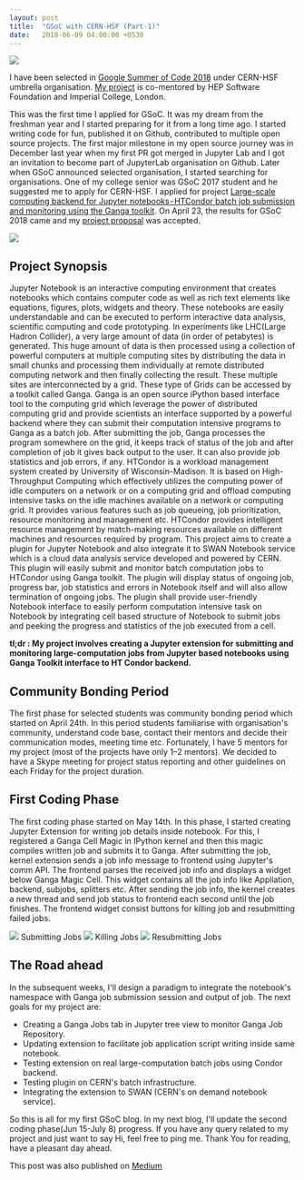 ```yaml
---
layout: post
title:  "GSoC with CERN-HSF (Part-1)"
date:   2018-06-09 04:00:00 +0530
---
```


![](https://cdn-images-1.medium.com/max/800/1*tO8m8T4r33ITpdrRaGLfQA.jpeg)

I have been selected in [Google Summer of Code 2018](https://summerofcode.withgoogle.com/) under CERN-HSF umbrella organisation. [My project](https://summerofcode.withgoogle.com/projects/#6368971138269184) is co-mentored by HEP Software Foundation and Imperial College, London.


This was the first time I applied for GSoC. It was my dream from the freshman year and I started preparing for it from a long time ago. I started writing code for fun, published it on Github, contributed to multiple open source projects. The first major milestone in my open source journey was in December last year when my first PR got merged in Jupyter Lab and I got an invitation to become part of JupyterLab organisation on Github. Later when GSoC announced selected organisation, I started searching for organisations. One of my college senior was GSoC 2017 student and he suggested me to apply for CERN-HSF. I applied for project [Large-scale computing backend for Jupyter notebooks - HTCondor batch job submission and monitoring using the Ganga toolkit](https://hepsoftwarefoundation.org/gsoc/2018/proposal_GangaJupyter.html). On April 23, the results for GSoC 2018 came and my [project proposal](https://gist.github.com/apsknight/d3093d5e7bccd0351c33fe7e283aaaf2) was accepted.

![](https://cdn-images-1.medium.com/max/800/1*RNr-rgG0iUbqoqFRjmahbQ.png)

## Project Synopsis
Jupyter Notebook is an interactive computing environment that creates notebooks which contains computer code as well as rich text elements like equations, figures, plots, widgets and theory. These notebooks are easily understandable and can be executed to perform interactive data analysis, scientific computing and code prototyping.
In experiments like LHC(Large Hadron Collider), a very large amount of data (in order of petabytes) is generated. This huge amount of data is then processed using a collection of powerful computers at multiple computing sites by distributing the data in small chunks and processing them individually at remote distributed computing network and then finally collecting the result. These multiple sites are interconnected by a grid. These type of Grids can be accessed by a toolkit called Ganga.
Ganga is an open source iPython based interface tool to the computing grid which leverage the power of distributed computing grid and provide scientists an interface supported by a powerful backend where they can submit their computation intensive programs to Ganga as a batch job. After submitting the job, Ganga processes the program somewhere on the grid, it keeps track of status of the job and after completion of job it gives back output to the user. It can also provide job statistics and job errors, if any.
HTCondor is a workload management system created by University of Wisconsin-Madison. It is based on High-Throughput Computing which effectively utilizes the computing power of idle computers on a network or on a computing grid and offload computing intensive tasks on the idle machines available on a network or computing grid. It provides various features such as job queueing, job prioritization, resource monitoring and management etc. HTCondor provides intelligent resource management by match-making resources available on different machines and resources required by program.
This project aims to create a plugin for Jupyter Notebook and also integrate it to SWAN Notebook service which is a cloud data analysis service developed and powered by CERN. This plugin will easily submit and monitor batch computation jobs to HTCondor using Ganga toolkit. The plugin will display status of ongoing job, progress bar, job statistics and errors in Notebook itself and will also allow termination of ongoing jobs. The plugin shall provide user-friendly Notebook interface to easily perform computation intensive task on Notebook by integrating cell based structure of Notebook to submit jobs and peeking the progress and statistics of the job executed from a cell.

**tl;dr : My project involves creating a Jupyter extension for submitting and monitoring large-computation jobs from Jupyter based notebooks using Ganga Toolkit interface to HT Condor backend.**

## Community Bonding Period
The first phase for selected students was community bonding period which started on April 24th. In this period students familiarise with organisation's community, understand code base, contact their mentors and decide their communication modes, meeting time etc. Fortunately, I have 5 mentors  for my project (most of the projects have only 1–2 mentors). We decided to have a Skype meeting for project status reporting and other guidelines on each Friday for the project duration.

## First Coding Phase
The first coding phase started on May 14th. In this phase, I started creating Jupyter Extension for writing job details inside notebook. For this, I registered a Ganga Cell Magic in IPython kernel and then this magic compiles written job and submits it to Ganga. After submitting the job, kernel extension sends a job info message to frontend using Jupyter's comm API. The frontend parses the received job info and displays a widget below Ganga Magic Cell. This widget contains all the job info like Appliation, backend, subjobs, splitters etc. After sending the job info, the kernel creates a new thread and send job status to frontend each second until the job finishes. The frontend widget consist buttons for killing job and resubmitting failed jobs.


![](https://cdn-images-1.medium.com/max/800/1*-Iv2XOcShgcm7MoAWLP6Ew.gif)
Submitting Jobs
![](https://cdn-images-1.medium.com/max/800/1*0HeTEwrCFYbZIEgoqlADeg.gif)
Killing Jobs
![](https://cdn-images-1.medium.com/max/800/1*U8wTeLmB0PfxZ_LX1B5msw.gif)
Resubmitting Jobs

## The Road ahead
In the subsequent weeks, I'll design a paradigm to integrate the notebook's namespace with Ganga job submission session and output of job. The next goals for my project are:
- Creating a Ganga Jobs tab in Jupyter tree view to monitor Ganga Job Repository.
- Updating extension to facilitate job application script writing inside same notebook.
- Testing extension on real large-computation batch jobs using Condor backend.
- Testing plugin on CERN's batch infrastructure.
- Integrating the extension to SWAN (CERN's on demand notebook service).

So this is all for my first GSoC blog. In my next blog, I'll update the second coding phase(Jun 15-July 8) progress. If you have any query related to my project and just want to say Hi, feel free to ping me. Thank You for reading, have a pleasant day ahead.

This post was also published on [Medium](https://medium.com/@amanpratapsingh/gsoc-blog-1-7939b0f80456)